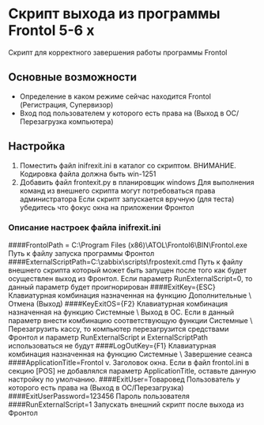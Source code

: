 # Скрипт выхода из программы Frontol 5-6 x

Скрипт для корректного завершения работы программы Frontol

## Основные возможности
- Определение в каком режиме сейчас находится Frontol (Регистрация, Супервизор)
- Вход под пользователем у которого есть права на (Выход в ОС/Перезагрузка компьютера)


## Настройка
1. Поместить файл inifrexit.ini в каталог со скриптом. 
ВНИМАНИЕ. Кодировка файла должна быть win-1251
2. Добавить файл frontexit.py в планировщик windows
Для выполнения команд из внешнего скрипта могут потребоваться права администратора
Если скрипт запускается вручную (для теста) убедитесь что фокус окна на приложении Фронтол

### Описание настроек файла inifrexit.ini
####FrontolPath = C:\Program Files (x86)\ATOL\Frontol6\BIN\Frontol.exe
Путь к файлу запуска программы Фронтол
####ExternalScriptPath=C:\zabbix\scripts\frpostexit.cmd
Путь к файлу внешнего скрипта который может быть запущен после того как будет осуществлен выход из Фронтол.
Если параметр RunExternalScript=0, то данный параметр будет проигнорирован
####ExitKey={ESC}
Клавиатурная комбинация назначенная на функцию Дополнительные \ Отмена (Выход)
####KeyExitOS={F2}
Клавиатурная комбинация назначенная на функцию Системные \ Выход в ОС. Если в данный параметр
внести комбинацию соответствующую функции Системные \ Перезагрузить кассу, то компьютер
перезагрузится средствами Фронтол и параметр RunExternalScript и ExternalScriptPath использоваться не будут
####LogOutKey={F1}
Клавиатурная комбинация назначенная на функцию Системные \ Завершение сеанса
####ApplicationTitle=Frontol v.
Заголовок окна. Если в файл frontol.ini в секцию [POS] не добавлялся параметр ApplicationTitle,
оставьте данную настройку по умолчанию. 
####ExitUser=Товаровед
Пользователь у которого есть права на (Выход в ОС/Перезагрузка)
####ExitUserPassword=123456
Пароль пользователя
####RunExternalScript=1
Запускать внешний скрипт после выхода из Фронтол


